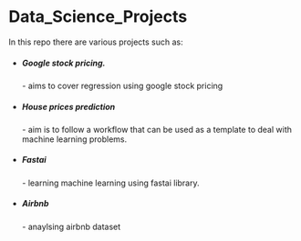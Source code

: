 # Data_Science_Projects
<p>In this repo there are various projects such as:
<ul>
	<li>
		<h5>Google stock pricing.</h5> - aims to cover regression using google stock pricing
	</li>
	<li>
		<h5>House prices prediction</h5> - aim is to follow a workflow that can be used as a template to deal with machine learning problems. 
	</li>	
		<li>
		<h5>Fastai</h5> - learning machine learning using fastai library.
	</li>
		<li>
		<h5>Airbnb</h5> - anaylsing airbnb dataset
	</li>
</ul>
</p>
